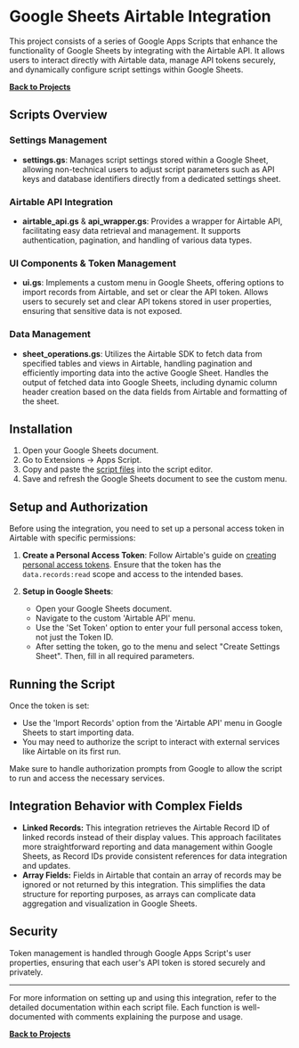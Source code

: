 # Google Sheets Airtable Integration

This project consists of a series of Google Apps Scripts that enhance the functionality of Google Sheets by integrating with the Airtable API. It allows users to interact directly with Airtable data, manage API tokens securely, and dynamically configure script settings within Google Sheets.

**[Back to Projects](../../index.md)**  
## Scripts Overview

### Settings Management
- **settings.gs**: Manages script settings stored within a Google Sheet, allowing non-technical users to adjust script parameters such as API keys and database identifiers directly from a dedicated settings sheet.

### Airtable API Integration
- **airtable_api.gs** & **api_wrapper.gs**: Provides a wrapper for Airtable API, facilitating easy data retrieval and management. It supports authentication, pagination, and handling of various data types.

### UI Components & Token Management
- **ui.gs**: Implements a custom menu in Google Sheets, offering options to import records from Airtable, and set or clear the API token. Allows users to securely set and clear API tokens stored in user properties, ensuring that sensitive data is not exposed.
  
### Data Management
- **sheet_operations.gs**: Utilizes the Airtable SDK to fetch data from specified tables and views in Airtable, handling pagination and efficiently importing data into the active Google Sheet. Handles the output of fetched data into Google Sheets, including dynamic
 column header creation based on the data fields from Airtable and formatting of the sheet.

## Installation
1. Open your Google Sheets document.
2. Go to Extensions -> Apps Script.
3. Copy and paste the [script files](/projects/GAS) into the script editor.
4. Save and refresh the Google Sheets document to see the custom menu.

## Setup and Authorization

Before using the integration, you need to set up a personal access token in Airtable with specific permissions:

1. **Create a Personal Access Token**: Follow Airtable's guide on [creating personal access tokens](https://support.airtable.com/docs/creating-personal-access-tokens). Ensure that the token has the `data.records:read` scope and access to the intended bases.

2. **Setup in Google Sheets**:
   - Open your Google Sheets document.
   - Navigate to the custom 'Airtable API' menu.
   - Use the 'Set Token' option to enter your full personal access token, not just the Token ID.
   - After setting the token, go to the menu and select "Create Settings Sheet". Then, fill in all required parameters.

## Running the Script

Once the token is set:
- Use the 'Import Records' option from the 'Airtable API' menu in Google Sheets to start importing data.
- You may need to authorize the script to interact with external services like Airtable on its first run.

Make sure to handle authorization prompts from Google to allow the script to run and access the necessary services.

## Integration Behavior with Complex Fields
- **Linked Records:** This integration retrieves the Airtable Record ID of linked records instead of their display values. This approach facilitates more straightforward reporting and data management within Google Sheets, as Record IDs provide consistent references for data integration and updates.
- **Array Fields:** Fields in Airtable that contain an array of records may be ignored or not returned by this integration. This simplifies the data structure for reporting purposes, as arrays can complicate data aggregation and visualization in Google Sheets.

## Security

Token management is handled through Google Apps Script's user properties, ensuring that each user's API token is stored securely and privately.

---

For more information on setting up and using this integration, refer to the detailed documentation within each script file. Each function is well-documented with comments explaining the purpose and usage.

**[Back to Projects](../../index.md)**  
